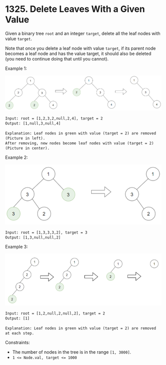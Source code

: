 # 1325. Delete Leaves With a Given Value

Given a binary tree `root` and an integer `target`, delete all the leaf nodes with value `target`.

Note that once you delete a leaf node with value `target`, if its parent node becomes a leaf node and has the value target, it should also be deleted (you need to continue doing that until you cannot).

Example 1:

![](example_1.png)

    Input: root = [1,2,3,2,null,2,4], target = 2
    Output: [1,null,3,null,4]

    Explanation: Leaf nodes in green with value (target = 2) are removed (Picture in left).
    After removing, new nodes become leaf nodes with value (target = 2) (Picture in center).

Example 2:

![](example_2.png)

    Input: root = [1,3,3,3,2], target = 3
    Output: [1,3,null,null,2]

Example 3:

![](example_3.png)

    Input: root = [1,2,null,2,null,2], target = 2
    Output: [1]

    Explanation: Leaf nodes in green with value (target = 2) are removed at each step.

Constraints:

- The number of nodes in the tree is in the range `[1, 3000]`.
- `1 <= Node.val, target <= 1000`